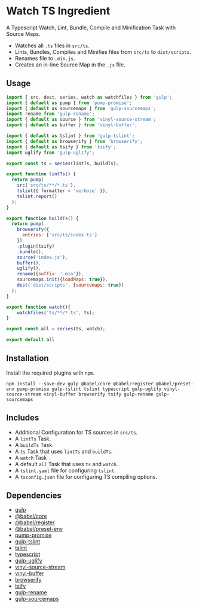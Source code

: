 Watch TS Ingredient
================================================================================

A Typescript Watch, Lint, Bundle, Compile and Minification Task with Source Maps.

- Watches all `.ts` files in `src/ts`.
- Lints, Bundles, Compiles and Minifies files from `src/ts` to `dist/scripts`.
- Renames file to `.min.js`.
- Creates an in-line Source Map in the `.js` file.

Usage
--------------------------------------------------------------------------------

```javascript
import { src, dest, series, watch as watchfiles } from 'gulp';
import { default as pump } from 'pump-promise';
import { default as sourcemaps } from 'gulp-sourcemaps';
import rename from 'gulp-rename';
import { default as source } from 'vinyl-source-stream';
import { default as buffer } from 'vinyl-buffer';

import { default as tslint } from 'gulp-tslint';
import { default as browserify } from 'browserify';
import { default as tsify } from 'tsify';
import uglify from 'gulp-uglify';

export const ts = series(lintTs, buildTs);

export function lintTs() {
  return pump(
    src('src/ts/**/*.ts'),
    tslint({ formatter = 'verbose' }),
    tslint.report()
  );
}

export function buildTs() {
  return pump(
    browserify({
      entries: ['src/ts/index.ts']
    })
    .plugin(tsify)
    .bundle(),
    source('index.js'),
    buffer(),
    uglify(),
    rename({suffix: '.min'}),
    sourcemaps.init({loadMaps: true}),
    dest('dist/scripts', {sourcemaps: true})
  );
}

export function watch(){
    watchfiles('ts/**/*.ts', ts);
}

export const all = series(ts, watch);

export default all
```

Installation
--------------------------------------------------------------------------------

Install the required plugins with `npm`.

`npm install --save-dev gulp @babel/core @babel/register @babel/preset-env pump-promise gulp-tslint tslint typescript gulp-uglify vinyl-source-stream vinyl-buffer browserify tsify gulp-rename gulp-sourcemaps`

Includes
--------------------------------------------------------------------------------

- Additional Configuration for TS sources in `src/ts`.
- A `lintTs` Task.
- A `buildTs` Task.
- A `ts` Task that uses `lintTs` and `buildTs`.
- A `watch` Task
- A default `all` Task that uses `ts` and `watch`.
- A `tslint.yaml` file for configuring `tslint`.
- A `tsconfig.json` file for configuring TS compiling options.

Dependencies
--------------------------------------------------------------------------------

- [gulp](https://www.npmjs.com/package/gulp)
- [@babel/core](https://www.npmjs.com/package/@babel/core)
- [@babel/register](https://www.npmjs.com/package/@babel/register)
- [@babel/preset-env](https://www.npmjs.com/package/@babel/preset-env)
- [pump-promise](https://www.npmjs.com/package/pump-promise)
- [gulp-tslint](https://www.npmjs.com/package/gulp-tslint)
- [tslint](https://www.npmjs.com/package/tslint)
- [typescript](https://www.npmjs.com/package/typescript)
- [gulp-uglify](https://www.npmjs.com/package/gulp-uglify)
- [vinyl-source-stream](https://www.npmjs.com/package/vinyl-source-stream)
- [vinyl-buffer](https://www.npmjs.com/package/vinyl-buffer)
- [browserify](https://www.npmjs.com/package/browserify)
- [tsify](https://www.npmjs.com/package/tsify)
- [gulp-rename](https://www.npmjs.com/package/gulp-rename)
- [gulp-sourcemaps](https://www.npmjs.com/package/gulp-sourcemaps)
